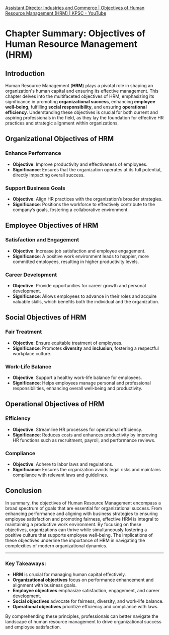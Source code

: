 [Assistant Director Industries and Commerce | Objectives of Human Resource Management (HRM) | KPSC - YouTube](https://www.youtube.com/watch?v=PwJ6JcfCSXA&list=PLQhu1vsT8-aougLCoUga3PJm6ctbXqQA3&index=36)
# Chapter Summary: Objectives of Human Resource Management (HRM)

## Introduction
Human Resource Management (**HRM**) plays a pivotal role in shaping an organization's human capital and ensuring its effective management. This chapter delves into the multifaceted objectives of HRM, emphasizing its significance in promoting **organizational success**, enhancing **employee well-being**, fulfilling **social responsibility**, and ensuring **operational efficiency**. Understanding these objectives is crucial for both current and aspiring professionals in the field, as they lay the foundation for effective HR practices and strategic alignment within organizations.

## Organizational Objectives of HRM

### Enhance Performance
- **Objective**: Improve productivity and effectiveness of employees.
- **Significance**: Ensures that the organization operates at its full potential, directly impacting overall success.

### Support Business Goals
- **Objective**: Align HR practices with the organization’s broader strategies.
- **Significance**: Positions the workforce to effectively contribute to the company’s goals, fostering a collaborative environment.

## Employee Objectives of HRM

### Satisfaction and Engagement
- **Objective**: Increase job satisfaction and employee engagement.
- **Significance**: A positive work environment leads to happier, more committed employees, resulting in higher productivity levels.

### Career Development
- **Objective**: Provide opportunities for career growth and personal development.
- **Significance**: Allows employees to advance in their roles and acquire valuable skills, which benefits both the individual and the organization.

## Social Objectives of HRM

### Fair Treatment
- **Objective**: Ensure equitable treatment of employees.
- **Significance**: Promotes **diversity** and **inclusion**, fostering a respectful workplace culture.

### Work-Life Balance
- **Objective**: Support a healthy work-life balance for employees.
- **Significance**: Helps employees manage personal and professional responsibilities, enhancing overall well-being and productivity.

## Operational Objectives of HRM

### Efficiency
- **Objective**: Streamline HR processes for operational efficiency.
- **Significance**: Reduces costs and enhances productivity by improving HR functions such as recruitment, payroll, and performance reviews.

### Compliance
- **Objective**: Adhere to labor laws and regulations.
- **Significance**: Ensures the organization avoids legal risks and maintains compliance with relevant laws and guidelines.

## Conclusion
In summary, the objectives of Human Resource Management encompass a broad spectrum of goals that are essential for organizational success. From enhancing performance and aligning with business strategies to ensuring employee satisfaction and promoting fairness, effective HRM is integral to maintaining a productive work environment. By focusing on these objectives, organizations can thrive while simultaneously fostering a positive culture that supports employee well-being. The implications of these objectives underline the importance of HRM in navigating the complexities of modern organizational dynamics.

---

### Key Takeaways:
- **HRM** is crucial for managing human capital effectively.
- **Organizational objectives** focus on performance enhancement and alignment with business goals.
- **Employee objectives** emphasize satisfaction, engagement, and career development.
- **Social objectives** advocate for fairness, diversity, and work-life balance.
- **Operational objectives** prioritize efficiency and compliance with laws.

By comprehending these principles, professionals can better navigate the landscape of human resource management to drive organizational success and employee satisfaction.